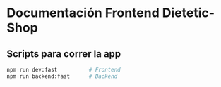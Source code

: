 # Documentación Frontend Dietetic-Shop

## Scripts para correr la app

```bash
npm run dev:fast          # Frontend
npm run backend:fast      # Backend
```

